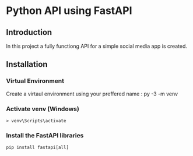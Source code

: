 # Python API using FastAPI
## Introduction
In this project a fully functiong API for a simple social media app is created.

## Installation
### Virtual Environment
Create a virtaul environment using your preffered name <venv>:
    py -3 -m venv <venv>
### Activate venv (Windows)
    > venv\Scripts\activate
### Install the FastAPI libraries
    pip install fastapi[all]